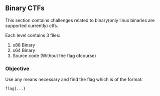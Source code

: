 ## Binary CTFs

This section contains challenges related to binary(only linux binaries are supported currently) ctfs.

Each level contains 3 files:
1.  x86 Binary
2.  x64 Binary
3.  Source code (Without the flag ofcourse)

### Objective

Use any means necessary and find the flag which is of the format:

```
flag{...}
```
